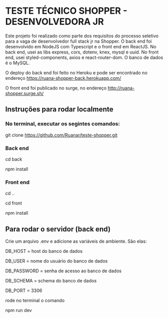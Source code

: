 # TESTE TÉCNICO SHOPPER - DESENVOLVEDORA JR

Este projeto foi realizado como parte dos requisitos do processo seletivo para a vaga de desenvolvedor full stack jr na Shopper. O back end foi desenvolvido em NodeJS com Typescript e o front end em ReactJS. 
No back end, usei as libs express, cors, dotenv, knex, mysql e uuid. 
No front end, usei styled-components, axios e react-router-dom.
O banco de dados é o MySQL.

O deploy do back end foi feito no Heroku e pode ser encontrado no endereço
https://ruana-shopper-back.herokuapp.com/

O front end foi publicado no surge, no endereço 
http://ruana-shopper.surge.sh/

## Instruções para rodar localmente

### No terminal, executar os segintes comandos:
git clone https://github.com/Ruanar/teste-shopper.git

### Back end
cd back

npm install

### Front end
cd .. 

cd front

npm install

## Para rodar o servidor (back end)
Crie um arquivo .env e adicione as variáveis de ambiente. São elas:

DB_HOST = host do banco de dados

DB_USER = nome do usuário do banco de dados

DB_PASSWORD = senha de acesso ao banco de dados

DB_SCHEMA = schema do banco de dados

DB_PORT = 3306

rode no terminal o comando

npm run dev

